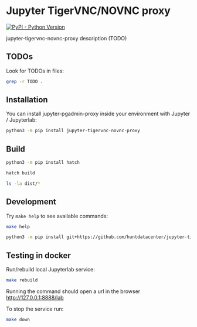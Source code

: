 # Jupyter TigerVNC/NOVNC proxy

[![PyPI - Python Version](https://img.shields.io/pypi/pyversions/jupyter-tigervnc-novnc-proxy.svg)](https://pypi.org/project/jupyter-tigervnc-novnc-proxy/)

jupyter-tigervnc-novnc-proxy description (TODO)

## TODOs

Look for TODOs in files:

```bash
grep -r TODO .
```

## Installation

You can install jupyter-pgadmin-proxy inside your environment with Jupyter / Jupyterlab:

```bash
python3 -m pip install jupyter-tigervnc-novnc-proxy
```

## Build

```bash
python3 -m pip install hatch

hatch build

ls -la dist/*
```

## Development

Try `make help` to see available commands:

```bash
make help
```

```bash
python3 -m pip install git+https://github.com/huntdatacenter/jupyter-tigervnc-novnc-proxy.git@mainegg=jupyter-tigervnc-novnc-proxy
```

## Testing in docker

Run/rebuild local Jupyterlab service:

```bash
make rebuild
```

Running the command should open a url in the browser http://127.0.0.1:8888/lab

To stop the service run:
```bash
make down
```

